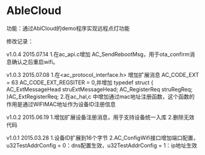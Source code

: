 # AbleCloud
功能：通过AblCloud的demo程序实现远程点灯功能

修改记录：

v1.0.4 2015.07.14
1.在ac_api.c增加 AC_SendRebootMsg，用于ota_confirm消息确认之后重启wifi。


v1.0.3 2015.07.08
1.在<ac_protocol_interface.h> 增加扩展消息 AC_CODE_EXT = 63 AC_CODE_EXT_REGSITER = 0,并增加 
typedef struct 
{
    AC_ExtMessageHead struExtMessageHead;
    AC_RegisterReq struRegReq;
}AC_ExtRegisterReq;
2.在ac_hal,c 中增加通过mac地址注册函数，这个函数的作用是通过WIFIMAC地址作为设备ID注册信息

v1.0.2  2015.06.19
1.增加扩展设备注册消息，用于支持设备统一入库
2.删除无效代码

v1.0.1 2015.03.28
1.设备ID扩展到16个字节
2.AC_ConfigWifi接口增加端口配置，u32TestAddrConfig = 0：dns配置生效，u32TestAddrConfig = 1：ip地址生效 

